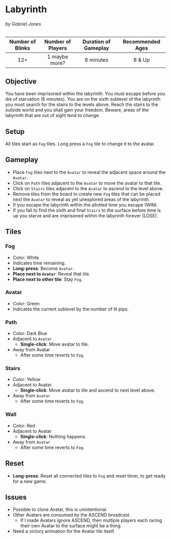 # Labyrinth
###### by Gabriel Jones
  
| Number of Blinks | Number of Players | Duration of Gameplay | Recommended Ages |
|:----------------:|:-----------------:|:--------------------:|:----------------:|
| 12+              | 1 maybe more?     | 6 minutes            | 8 & Up           |

## Objective

You have been imprisoned within the labyrinth. You must escape before you die of starvation (6 minutes).
You are on the sixth sublevel of the labyrinth you must search for the stairs to the levels above.
Reach the stairs to the outside world and you shall gain your freedom.
Beware, areas of the labyrinth that are out of sight tend to change.  

## Setup

All tiles start as `Fog` tiles.
Long press a `Fog` tile to change it to the avatar.

## Gameplay

- Place `Fog` tiles next to the `Avatar` to reveal the adjacent space around the `Avatar`.
- Click on `Path` tiles adjacent to the `Avatar` to move the avatar to that tile.
- Click on `Stairs` tiles adjacent to the `Avatar` to ascend to the level above.
- Remove tiles from the board to create new `Fog` tiles that can be placed next the `Avatar` to reveal as yet unexplored areas of the labyrinth.
- If you escape the labyrinth within the allotted time you escape (WIN).
- If you fail to find the sixth and final `Stairs` to the surface before time is up you starve and are imprisoned within the labyrinth forever (LOSE).

## Tiles

### Fog
 - Color: White
 - Indicates time remaining.
 - **Long-press**: Become `Avatar`.
 - **Place next to `Avatar`**: Reveal that tile.
 - **Place next to other tile**: Stay `Fog`.

### Avatar
 - Color: Green
 - Indicates the current sublevel by the number of lit pips.

### Path
 - Color: Dark Blue
 - Adjacent to `Avatar`
   - **Single-click**: Move avatar to tile.
 - Away from Avatar
   - After some time reverts to `Fog`.

### Stairs
 - Color: Yellow
 - Adjacent to Avatar
   - **Single-click**: Move avatar to tile and ascend to next level above.
 - Away from `Avatar`
   - After some time reverts to `Fog`.

### Wall
 - Color: Red
 - Adjacent to Avatar
   - **Single-click**: Nothing happens.
 - Away from `Avatar`
   - After some time reverts to `Fog`.

## Reset
 - **Long-press**: Reset all connected tiles to `Fog` and reset timer, to get ready for a new game.

## Issues
 - Possible to clone Avatar, this is unintentional.
 - Other Avatars are consumed by the ASCEND broadcast.
   - If I made Avatars ignore ASCEND, then multiple players each racing their own Avatar to the surface might be a thing.
 - Need a victory animation for the Avatar tile itself.



